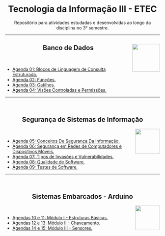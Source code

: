 <div align="center">
<h1>Tecnologia da Informação III - ETEC</h1>
<p>Repositório para atividades estudadas e desenvolvidas ao longo da disciplina no 3° semestre.</p>
</div>

---

<div align="center">
<a href="https://github.com/monicaquintal" target="_blank"><img align="right" height="90" src="https://observatoriodabicicleta.org.br/uploads/2020/09/bancos-de-dados-nova-600.png" /></a>
<h2>Banco de Dados</h2>
<br>
</div>

- [Agenda 01: Blocos de Linguagem de Consulta Estruturada.](./agenda01/agenda01.md)
- [Agenda 02: Funções.](./agenda02/agenda02.md)
- [Agenda 03: Gatilhos.](./agenda03/agenda03.md)
- [Agenda 04: Visões Controladas e Permissões.](./agenda04/agenda04.md)

---

<div align="center">
<br>
<h2>Segurança de Sistemas de Informação</h2>
<a href="https://github.com/monicaquintal" target="_blank"><img align="right" height="80" src="https://www.dropreal.com/br/wp-content/uploads/2021/03/icones_VALENDO.png" /></a>
</div>
<br>

- [Agenda 05: Conceitos De Segurança Da Informação.](./agenda05/agenda05.md)
- [Agenda 06: Segurança em Redes de Computadores e Dispositivos Móveis.](./agenda06/agenda06.md)
- [Agenda 07: Tipos de Invasões e Vulnerabilidades.](./agenda07/agenda07.md)
- [Agenda 08: Qualidade de Software.](./agenda08/agenda08.md)
- [Agenda 09: Testes de Software.](./agenda09/agenda09.md)

---

<div align="center">
<br>
<h2>Sistemas Embarcados - Arduino</h2>
<a href="https://github.com/monicaquintal" target="_blank"><img align="right" height="80" src="https://cdn.jsdelivr.net/gh/devicons/devicon/icons/arduino/arduino-original-wordmark.svg" /></a>
</div>
<br>

- [Agendas 10 e 11: Módulo I - Estruturas Básicas.](./agendas10e11/agendas10e11.md)
- [Agendas 12 e 13: Módulo II - Chaveamento.](./agendas12e13/agenda12e13.md)
- [Agendas 14 e 15: Módulo III - Sensores.](./agendas14e15/agendas14e15.md)